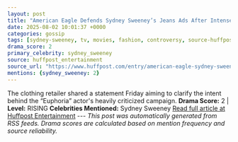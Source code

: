 ```yaml
---
layout: post
title: "American Eagle Defends Sydney Sweeney’s Jeans Ads After Intense Backlash"
date: 2025-08-02 10:01:37 +0000
categories: gossip
tags: [sydney-sweeney, tv, movies, fashion, controversy, source-huffpost_entertainment, drama-rising]
drama_score: 2
primary_celebrity: sydney_sweeney
source: huffpost_entertainment
source_url: "https://www.huffpost.com/entry/american-eagle-sydney-sweeney-controversy-response_n_688d1b70e4b022c2fddf088d"
mentions: {sydney_sweeney: 2}
---
```


The clothing retailer shared a statement Friday aiming to clarify the intent behind the “Euphoria” actor's heavily criticized campaign. **Drama Score:** 2 | **Level:** RISING **Celebrities Mentioned:** Sydney Sweeney [Read full article at Huffpost Entertainment](https://www.huffpost.com/entry/american-eagle-sydney-sweeney-controversy-response_n_688d1b70e4b022c2fddf088d) --- *This post was automatically generated from RSS feeds. Drama scores are calculated based on mention frequency and source reliability.*